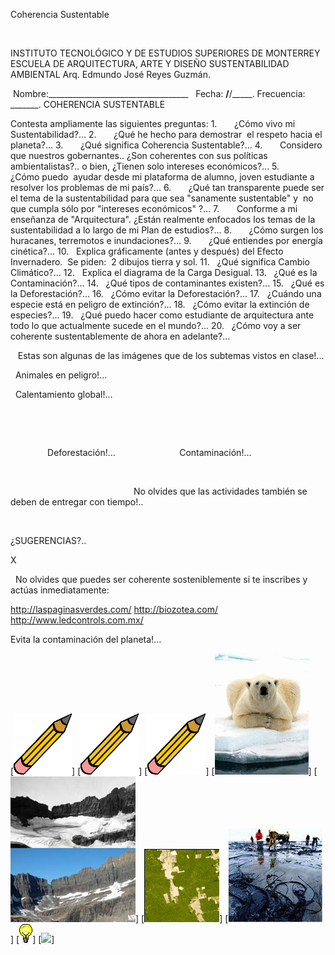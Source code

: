 

Coherencia 
 Sustentable




 

INSTITUTO TECNOLÓGICO Y 
 DE ESTUDIOS SUPERIORES DE MONTERREY
ESCUELA DE 
 ARQUITECTURA, ARTE Y DISEÑO
SUSTENTABILIDAD 
 AMBIENTAL
Arq. Edmundo José Reyes 
 Guzmán.






 Nombre:___________________________________   
 Fecha: ____/____/_____. Frecuencia: _______.
COHERENCIA 
 SUSTENTABLE
 







Contesta ampliamente las siguientes 
 preguntas:
1.       
 ¿Cómo 
 vivo mi 
 Sustentabilidad?...
2.       
 ¿Qué 
 he hecho para demostrar  el respeto 
 hacia el planeta?...
3.       
 ¿Qué 
 significa Coherencia 
 Sustentable?...
4.       
 Considero 
 que nuestros gobernantes.. ¿Son coherentes con sus políticas 
 ambientalistas?.. o bien, ¿Tienen solo intereses 
 económicos?...
5.       
 ¿Cómo 
 puedo  ayudar 
 desde mi plataforma de alumno, joven estudiante a resolver 
 los problemas de mi país?...
6.       
 ¿Qué 
 tan transparente puede ser el tema de la sustentabilidad para que 
 sea "sanamente sustentable" y  no que cumpla sólo por 
 "intereses 
 económicos" ?...
7.       
 Conforme 
 a mi enseñanza de "Arquitectura". ¿Están realmente 
 enfocados los temas de la sustentabilidad a lo 
 largo de mi Plan de estudios?...
8.       
 ¿Cómo 
 surgen los huracanes, terremotos e 
 inundaciones?...
9.       
 ¿Qué 
 entiendes por energía 
 cinética?...
10.   
 Explica 
 gráficamente (antes y después) del Efecto 
 Invernadero.
 Se 
 piden:  2 dibujos tierra 
 y sol.
11.   
 ¿Qué 
 significa Cambio 
 Climático?...
12.   
 Explica 
 el diagrama de la Carga 
 Desigual.
13.   
 ¿Qué 
 es la 
Contaminación?...
14.   
 ¿Qué 
 tipos de contaminantes 
 existen?...
15.   
 ¿Qué 
 es la 
Deforestación?...
16.   
 ¿Cómo 
 evitar la 
 Deforestación?...
17.   
 ¿Cuándo 
 una especie está en peligro de 
 extinción?...
18.   
 ¿Cómo 
 evitar la extinción de 
 especies?...
19.   
 ¿Qué 
 puedo hacer como estudiante de arquitectura ante 
 todo lo que actualmente sucede en el mundo?...
20.   
 ¿Cómo 
 voy a ser coherente sustentablemente de ahora en 
 adelante?...




   Estas son 
 algunas de las imágenes que de los subtemas vistos en 
 clase!...















  Animales en peligro!...

  Calentamiento 
global!...



  
 
 


               Deforestación!...                          Contaminación!...

 


                                                  
 No olvides que las actividades también se deben de entregar con tiempo!..
 

  








¿SUGERENCIAS?..

X 


  No olvides que puedes ser coherente sosteniblemente si te inscribes y actúas inmediatamente:

http://laspaginasverdes.com/ 
http://biozotea.com/ 
http://www.ledcontrols.com.mx/ 

 Evita la contaminación del planeta!... 
     
 



[![](./content/P1/MP1.1/matita.gif)]
[![](./content/P1/MP1.1/matita.gif)]
[![](./content/P1/MP1.1/matita.gif)]
[![](./content/P1/MP1.1/OSOPOLAR.gif)]
[![](./content/P1/MP1.1/beforeandafter.jpg)]
[![](./content/P1/MP1.1/deforestation_brazil.jpg)]
[![](./content/P1/MP1.1/CONTA.gif)]
[![](./content/P1/MP1.1/sugerencias.gif)]
[![](./content/P1/MP1.1/delfines.jpg)]
